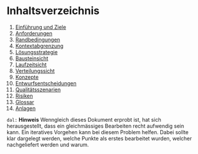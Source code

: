 # Inhaltsverzeichnis


1. [Einführung und Ziele](#Einfuehrung)
1. [Anforderungen](#Anforderungen)
1. [Randbedingungen](#Randbedingungen)
1. [Kontextabgrenzung](#Kontextabgrenzung)
1. [Lösungsstrategie](#Loesungsstrategie)
1. [Bausteinsicht](#Bausteinsicht)
1. [Laufzeitsicht](#Laufzeitsicht)
1. [Verteilungssicht](#Verteilungssicht)
1. [Konzepte](#Konzepte)
1. [Entwurfsentscheidungen](#Entwurfsentscheidungen)
1. [Qualitätsszenarien](#Qualitaetsszenarien)
1. [Risiken](#Risiken)
1. [Glossar](#Glossar)
1. [Anlagen](#Anlagen)

`dal:` **Hinweis** Wenngleich dieses Dokument erprobt ist, hat sich herausgestellt, dass ein
gleichmässiges Bearbeiten recht aufwendig sein kann. Ein
iteratives Vorgehen kann bei diesem Problem helfen. Dabei sollte klar dargelegt werden,
welche Punkte als erstes bearbeitet wurden, welcher nachgeliefert werden und warum.
